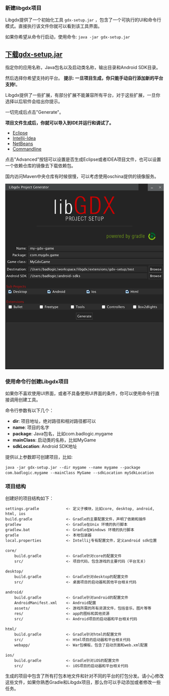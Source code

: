 ### 新建libgdx项目
Libgdx提供了一个初始化工具 `gdx-setup.jar` ，包含了一个可执行的UI和命令行模式。直接执行该文件你就可以看到该工具界面。

如果你希望从命令行启动，使用命令: `java -jar gdx-setup.jar`

## [下载gdx-setup.jar](https://bitly.com/1i3C7i3)

指定你的应用名称，Java包名以及启动类名称，输出目录和Android SDK目录。

然后选择你希望支持的平台。
**提示: 一旦项目生成，你只能手动自行添加新的平台支持!**。

Libgdx提供了一些扩展，有部分扩展不能兼容所有平台，对于这些扩展，一旦你选择以后软件会给出你提示。

一切完成后点击"Generate"。

**项目文件生成后，你就可以导入到IDE并运行和调试了。**

  * [Eclipse](Eclipse.html)
  * [Intellij-Idea](Intellij-Idea.html)
  * [NetBeans](NetBeans.html)
  * [Commandline](Commandline.html)

点击"Advanced"按钮可以设置是否生成Eclipse或者IDEA项目文件，也可以设置一个依赖仓库的镜像去下载依赖包。

国内访问Maven中央仓库有时候很慢，可以考虑使用oschina提供的镜像服务。

![gdx-setup](../Images/gdx-setup.png)


### 使用命令行创建Libgdx项目

如果你不喜欢使用UI界面，或者不具备使用UI界面的条件，你可以使用命令行直接调用创建工具。

命令行参数有以下几个：

* **dir**: 项目地址，绝对路径和相对路径都可以
* **name**: 项目的名字
* **package**: Java包名，比如com.badlogic.mygame
* **mainClass**: 启动类的名称，比如MyGame
* **sdkLocation**: Android SDK地址

提供以上参数即可创建项目，比如:

`java -jar gdx-setup.jar --dir mygame --name mygame --package com.badlogic.mygame --mainClass MyGame --sdkLocation mySdkLocation`

### 项目结构

创建好的项目结构如下：

```
settings.gradle            <- 定义子模块，比如core, desktop, android, html, ios
build.gradle               <- Gradle的主要配置文件，声明了依赖和插件
gradlew                    <- Gradle在Unix 环境的执行脚本
gradlew.bat                <- Gradle在Windows 环境的执行脚本
gradle                     <- 本地包装器
local.properties           <- Intellij专有配置文件，定义android sdk位置

core/
    build.gradle           <- Gradle针对core的配置文件
    src/                   <- 项目代码，包含游戏的主要代码（平台无关）

desktop/
    build.gradle           <- Gradle针对desktop的配置文件
    src/                   <- 桌面项目的启动器和其他平台相关代码

android/
    build.gradle           <- Gradle针对android的配置文件
    AndroidManifest.xml    <- Android配置
    assets/                <- 游戏所需的所有资源文件，包括音乐，图片等等
    res/                   <- app的图标和其他资源
    src/                   <- Android项目的启动器和平台相关代码

html/
    build.gradle           <- Gradle针对html的配置文件
    src/                   <- Html项目的启动器和平台相关代码
    webapp/                <- War包模板，包含了启动页面和web.xml配置

ios/
    build.gradle           <- Gradle针对iOS的配置文件
    src/                   <- iOS项目的启动器和平台相关代码
```

生成的项目中包含了所有打包本地文件和针对不同的平台的打包分发。请小心修改这些文件，如果你熟悉Gradle和Libgdx项目，那么你可以手动添加或者修改一些任务。